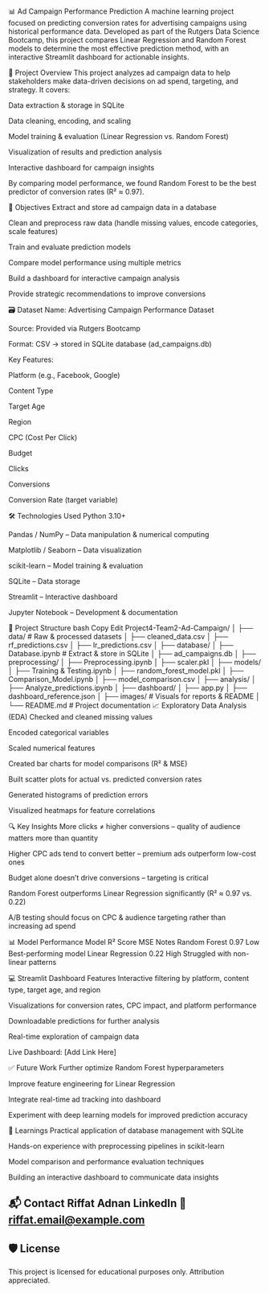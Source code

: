 
📊 Ad Campaign Performance Prediction
A machine learning project focused on predicting conversion rates for advertising campaigns using historical performance data. Developed as part of the Rutgers Data Science Bootcamp, this project compares Linear Regression and Random Forest models to determine the most effective prediction method, with an interactive Streamlit dashboard for actionable insights.

🚀 Project Overview
This project analyzes ad campaign data to help stakeholders make data-driven decisions on ad spend, targeting, and strategy.
It covers:

Data extraction & storage in SQLite

Data cleaning, encoding, and scaling

Model training & evaluation (Linear Regression vs. Random Forest)

Visualization of results and prediction analysis

Interactive dashboard for campaign insights

By comparing model performance, we found Random Forest to be the best predictor of conversion rates (R² ≈ 0.97).

🧠 Objectives
Extract and store ad campaign data in a database

Clean and preprocess raw data (handle missing values, encode categories, scale features)

Train and evaluate prediction models

Compare model performance using multiple metrics

Build a dashboard for interactive campaign analysis

Provide strategic recommendations to improve conversions

🗃️ Dataset
Name: Advertising Campaign Performance Dataset

Source: Provided via Rutgers Bootcamp

Format: CSV → stored in SQLite database (ad_campaigns.db)

Key Features:

Platform (e.g., Facebook, Google)

Content Type

Target Age

Region

CPC (Cost Per Click)

Budget

Clicks

Conversions

Conversion Rate (target variable)

🛠️ Technologies Used
Python 3.10+

Pandas / NumPy – Data manipulation & numerical computing

Matplotlib / Seaborn – Data visualization

scikit-learn – Model training & evaluation

SQLite – Data storage

Streamlit – Interactive dashboard

Jupyter Notebook – Development & documentation

📂 Project Structure
bash
Copy
Edit
Project4-Team2-Ad-Campaign/
│
├── data/                  # Raw & processed datasets
│   ├── cleaned_data.csv
│   ├── rf_predictions.csv
│   ├── lr_predictions.csv
│
├── database/
│   ├── Database.ipynb     # Extract & store in SQLite
│   ├── ad_campaigns.db
│
├── preprocessing/
│   ├── Preprocessing.ipynb
│   ├── scaler.pkl
│
├── models/
│   ├── Training & Testing.ipynb
│   ├── random_forest_model.pkl
│   ├── Comparison_Model.ipynb
│   ├── model_comparison.csv
│
├── analysis/
│   ├── Analyze_predictions.ipynb
│
├── dashboard/
│   ├── app.py
│   ├── dashboard_reference.json
│
├── images/                # Visuals for reports & README
│
└── README.md              # Project documentation
📈 Exploratory Data Analysis (EDA)
Checked and cleaned missing values

Encoded categorical variables

Scaled numerical features

Created bar charts for model comparisons (R² & MSE)

Built scatter plots for actual vs. predicted conversion rates

Generated histograms of prediction errors

Visualized heatmaps for feature correlations

🔍 Key Insights
More clicks ≠ higher conversions – quality of audience matters more than quantity

Higher CPC ads tend to convert better – premium ads outperform low-cost ones

Budget alone doesn’t drive conversions – targeting is critical

Random Forest outperforms Linear Regression significantly (R² ≈ 0.97 vs. 0.22)

A/B testing should focus on CPC & audience targeting rather than increasing ad spend

📊 Model Performance
Model	R² Score	MSE	Notes
Random Forest	0.97	Low	Best-performing model
Linear Regression	0.22	High	Struggled with non-linear patterns

💻 Streamlit Dashboard Features
Interactive filtering by platform, content type, target age, and region

Visualizations for conversion rates, CPC impact, and platform performance

Downloadable predictions for further analysis

Real-time exploration of campaign data

Live Dashboard: [Add Link Here]

✅ Future Work
Further optimize Random Forest hyperparameters

Improve feature engineering for Linear Regression

Integrate real-time ad tracking into dashboard

Experiment with deep learning models for improved prediction accuracy

🧠 Learnings
Practical application of database management with SQLite

Hands-on experience with preprocessing pipelines in scikit-learn

Model comparison and performance evaluation techniques

Building an interactive dashboard to communicate data insights

📬 Contact
Riffat Adnan
LinkedIn
📧 riffat.email@example.com
---

## 🛡️ License

This project is licensed for educational purposes only. Attribution appreciated.

